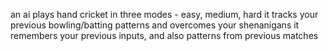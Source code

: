 an ai plays hand cricket in three modes - easy, medium, hard
it tracks your previous bowling/batting patterns and overcomes your shenanigans
it remembers your previous inputs, and also patterns from previous matches